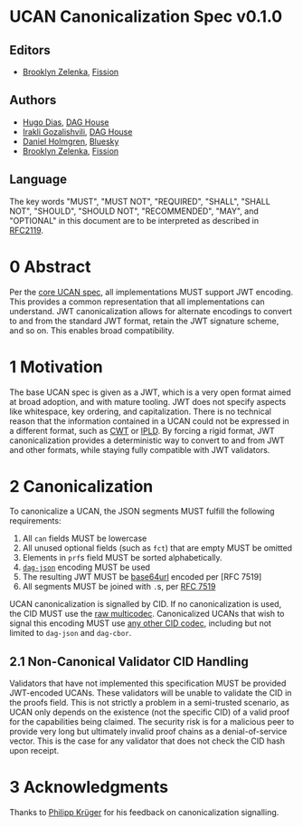 # UCAN Canonicalization Spec v0.1.0

## Editors

* [Brooklyn Zelenka](https://github.com/expede), [Fission](https://fission.codes)

## Authors
    
* [Hugo Dias](https://github.com/hugomrdias), [DAG House](https://dag.house/)
* [Irakli Gozalishvili](https://github.com/Gozala), [DAG House](https://dag.house/)
* [Daniel Holmgren](https://github.com/dholms), [Bluesky](https://blueskyweb.org/)
* [Brooklyn Zelenka](https://github.com/expede), [Fission](https://fission.codes)

## Language

The key words "MUST", "MUST NOT", "REQUIRED", "SHALL", "SHALL NOT", "SHOULD", "SHOULD NOT", "RECOMMENDED", "MAY", and "OPTIONAL" in this document are to be interpreted as described in [RFC2119](https://datatracker.ietf.org/doc/html/rfc2119).

# 0 Abstract

Per the [core UCAN spec](https://github.com/ucan-wg/spec), all implementations MUST support JWT encoding. This provides a common representation that all implementations can understand. JWT canonicalization allows for alternate encodings to convert to and from the standard JWT format, retain the JWT signature scheme, and so on. This enables broad compatibility.

# 1 Motivation

The base UCAN spec is given as a JWT, which is a very open format aimed at broad adoption, and with mature tooling. JWT does not specify aspects like whitespace, key ordering, and capitalization. There is no technical reason that the information contained in a UCAN could not be expressed in a different format, such as [CWT](https://datatracker.ietf.org/doc/html/rfc8392) or [IPLD](https://ipld.io/). By forcing a rigid format, JWT canonicalization provides a deterministic way to convert to and from JWT and other formats, while staying fully compatible with JWT validators.

# 2 Canonicalization

To canonicalize a UCAN, the JSON segments MUST fulfill the following requirements:

1. All `can` fields MUST be lowercase
2. All unused optional fields (such as `fct`) that are empty MUST be omitted
3. Elements in `prf`s field MUST be sorted alphabetically.
4. [`dag-json`](https://ipld.io/specs/codecs/dag-json/spec/) encoding MUST be used
5. The resulting JWT MUST be [base64url](https://datatracker.ietf.org/doc/html/rfc4648#section-5) encoded per [RFC 7519]
6. All segments MUST be joined with `.`s, per [RFC 7519](https://www.rfc-editor.org/rfc/rfc7519)

UCAN canonicalization is signalled by CID. If no canonicalization is used, the CID MUST use the [raw multicodec](https://github.com/multiformats/multicodec/blob/master/table.csv#L39). Canonicalized UCANs that wish to signal this encoding MUST use [any other CID codec](https://github.com/multiformats/multicodec/blob/master/table.csv), including but not limited to `dag-json` and `dag-cbor`.

## 2.1 Non-Canonical Validator CID Handling

Validators that have not implemented this specification MUST be provided JWT-encoded UCANs. These validators will be unable to validate the CID in the proofs field. This is not strictly a problem in a semi-trusted scenario, as UCAN only depends on the existence (not the specific CID) of a valid proof for the capabilities being claimed. The security risk is for a malicious peer to provide very long but ultimately invalid proof chains as a denial-of-service vector. This is the case for any validator that does not check the CID hash upon receipt.

# 3 Acknowledgments

Thanks to [Philipp Krüger](https://github.com/matheus23) for his feedback on canonicalization signalling.
